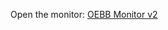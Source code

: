 Open the monitor: [OEBB Monitor v2](https://dave2ooo.github.io/oebb-monitor-v2/?departure_station=1290401)
